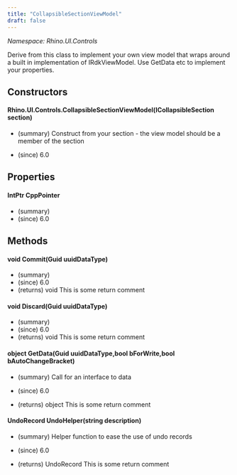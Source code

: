```yaml
---
title: "CollapsibleSectionViewModel"
draft: false
---
```


*Namespace: Rhino.UI.Controls*

   Derive from this class to implement your own view model that wraps around a built
   in implementation of IRdkViewModel.  Use GetData etc to implement your properties.
   
## Constructors
#### Rhino.UI.Controls.CollapsibleSectionViewModel(ICollapsibleSection section)
- (summary) 
     Construct from your section - the view model should be a member of the section
     
- (since) 6.0
## Properties
#### IntPtr CppPointer
- (summary) 
- (since) 6.0
## Methods
#### void Commit(Guid uuidDataType)
- (summary) 
- (since) 6.0
- (returns) void This is some return comment
#### void Discard(Guid uuidDataType)
- (summary) 
- (since) 6.0
- (returns) void This is some return comment
#### object GetData(Guid uuidDataType,bool bForWrite,bool bAutoChangeBracket)
- (summary) 
     Call for an interface to data
     
- (since) 6.0
- (returns) object This is some return comment
#### UndoRecord UndoHelper(string description)
- (summary) 
     Helper function to ease the use of undo records
     
- (since) 6.0
- (returns) UndoRecord This is some return comment
